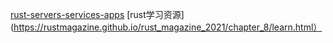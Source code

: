 [rust-servers-services-apps](https://github.com/peshwar9/rust-servers-services-apps )
[rust学习资源](https://rustmagazine.github.io/rust_magazine_2021/chapter_8/learn.html）
